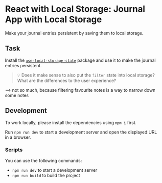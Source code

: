 # React with Local Storage: Journal App with Local Storage

Make your journal entries persistent by saving them to local storage.

## Task

Install the [`use-local-storage-state`](https://github.com/astoilkov/use-local-storage-state) package and use it to make the journal entries persistent.

> 💡 Does it make sense to also put the `filter` state into local storage? What are the differences to the user experience?

==> not so much, because filtering favourite notes is a way to narrow down some notes

## Development

To work locally, please install the dependencies using `npm i` first.

Run `npm run dev` to start a development server and open the displayed URL in a browser.

### Scripts

You can use the following commands:

- `npm run dev` to start a development server
- `npm run build` to build the project

